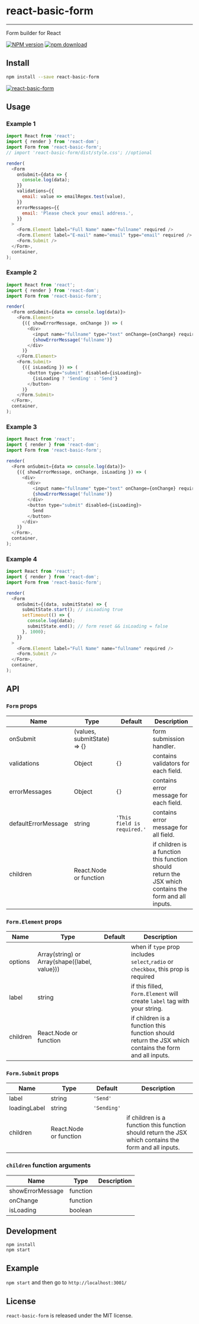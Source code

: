 # react-basic-form

---

Form builder for React

[![NPM version][npm-image]][npm-url]
[![npm download][download-image]][download-url]

[npm-image]: http://img.shields.io/npm/v/react-basic-form.svg?style=flat-square
[npm-url]: http://npmjs.org/package/react-basic-form
[download-image]: https://img.shields.io/npm/dm/react-basic-form.svg?style=flat-square
[download-url]: https://npmjs.org/package/react-basic-form

## Install

```bash
npm install --save react-basic-form
```

[![react-basic-form](https://nodei.co/npm/react-basic-form.png)](https://npmjs.org/package/react-basic-form)

## Usage

### Example 1

```js
import React from 'react';
import { render } from 'react-dom';
import Form from 'react-basic-form';
// import 'react-basic-form/dist/style.css'; //optional

render(
  <Form
    onSubmit={data => {
      console.log(data);
    }}
    validations={{
      email: value => emailRegex.test(value),
    }}
    errorMessages={{
      email: 'Please check your email address.',
    }}
  >
    <Form.Element label="Full Name" name="fullname" required />
    <Form.Element label="E-mail" name="email" type="email" required />
    <Form.Submit />
  </Form>,
  container,
);
```

### Example 2

```js
import React from 'react';
import { render } from 'react-dom';
import Form from 'react-basic-form';

render(
  <Form onSubmit={data => console.log(data)}>
    <Form.Element>
      {({ showErrorMessage, onChange }) => (
        <div>
          <input name="fullname" type="text" onChange={onChange} required />
          {showErrorMessage('fullname')}
        </div>
      )}
    </Form.Element>
    <Form.Submit>
      {({ isLoading }) => (
        <button type="submit" disabled={isLoading}>
          {isLoading ? 'Sending' : 'Send'}
        </button>
      )}
    </Form.Submit>
  </Form>,
  container,
);
```

### Example 3

```js
import React from 'react';
import { render } from 'react-dom';
import Form from 'react-basic-form';

render(
  <Form onSubmit={data => console.log(data)}>
    {({ showErrorMessage, onChange, isLoading }) => (
      <div>
        <div>
          <input name="fullname" type="text" onChange={onChange} required />
          {showErrorMessage('fullname')}
        </div>
        <button type="submit" disabled={isLoading}>
          Send
        </button>
      </div>
    )}
  </Form>,
  container,
);
```

### Example 4

```js
import React from 'react';
import { render } from 'react-dom';
import Form from 'react-basic-form';

render(
  <Form
    onSubmit={(data, submitState) => {
      submitState.start(); // isLoading true
      setTimeout(() => {
        console.log(data);
        submitState.end(); // form reset && isLoading = false
      }, 1000);
    }}
  >
    <Form.Element label="Full Name" name="fullname" required />
    <Form.Submit />
  </Form>,
  container,
);
```

## API

### `Form` props

| Name                | Type                        | Default                     | Description                                                                                           |
| ------------------- | --------------------------- | --------------------------- | ----------------------------------------------------------------------------------------------------- |
| onSubmit            | (values, submitState) => {} |                             | form submission handler.                                                                              |
| validations         | Object                      | `{}`                        | contains validators for each field.                                                                   |
| errorMessages       | Object                      | `{}`                        | contains error message for each field.                                                                |
| defaultErrorMessage | string                      | `'This field is required.'` | contains error message for all field.                                                                 |
| children            | React.Node or function      |                             | if children is a function this function should return the JSX which contains the form and all inputs. |

### `Form.Element` props

| Name     | Type                                          | Default | Description                                                                                           |
| -------- | --------------------------------------------- | ------- | ----------------------------------------------------------------------------------------------------- |
| options  | Array(string) or Array(shape({label, value})) |         | when if `type` prop includes `select`,`radio` or `checkbox`, this prop is required                    |
| label    | string                                        |         | if this filled, `Form.Element` will create `label` tag with your string.                              |
| children | React.Node or function                        |         | if children is a function this function should return the JSX which contains the form and all inputs. |

### `Form.Submit` props

| Name         | Type                   | Default     | Description                                                                                           |
| ------------ | ---------------------- | ----------- | ----------------------------------------------------------------------------------------------------- |
| label        | string                 | `'Send'`    |                                                                                                       |
| loadingLabel | string                 | `'Sending'` |                                                                                                       |
| children     | React.Node or function |             | if children is a function this function should return the JSX which contains the form and all inputs. |

### `children` function arguments

| Name             | Type     | Description |
| ---------------- | -------- | ----------- |
| showErrorMessage | function |             |
| onChange         | function |             |
| isLoading        | boolean  |             |

## Development

```
npm install
npm start
```

## Example

`npm start` and then go to `http://localhost:3001/`

## License

`react-basic-form` is released under the MIT license.
